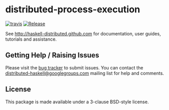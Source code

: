 # distributed-process-execution
[![travis](https://secure.travis-ci.org/haskell-distributed/distributed-process-execution.png)](http://travis-ci.org/haskell-distributed/distributed-process-execution)
[![Release](https://img.shields.io/hackage/v/distributed-process-execution.svg)](https://hackage.haskell.org/package/distributed-process-execution)

See http://haskell-distributed.github.com for documentation, user guides,
tutorials and assistance.

## Getting Help / Raising Issues

Please visit the [bug tracker](https://github.com/haskell-distributed/distributed-process-execution/issues) to submit issues. You can contact the distributed-haskell@googlegroups.com mailing list for help and comments.

## License

This package is made available under a 3-clause BSD-style license.
